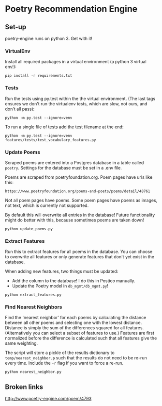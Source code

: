 # Poetry Recommendation Engine

## Set-up

poetry-engine runs on python 3. Get with it!

### VirtualEnv

Install all required packages in a virtual environment (a python 3 virtual env!):

`pip install -r requirements.txt`

### Tests

Run the tests using py.test within the the virtual environment. (The last tags ensures we don't run the virtualenv tests, which are slow, not ours, and don't all pass):

`python -m py.test --ignore=venv`

To run a single file of tests add the test filename at the end:

`python -m py.test --ignore=venv features/tests/test_vocabulary_features.py`

### Update Poems

Scraped poems are entered into a Postgres database in a table called `poetry`. Settings for the database must be set in a .env file.

Poems are scraped from poetryfoundation.org. Poem pages have urls like this:

`https://www.poetryfoundation.org/poems-and-poets/poems/detail/48761`

Not all poem pages have poems. Some poem pages have poems as images, not text, which is currently not supported. 

By default this will overwrite all entries in the database! Future functionality might do better with this, because sometimes poems are taken down!

`python update_poems.py`

### Extract Features

Run this to extract features for all poems in the database. You can choose to overwrite all features or only generate features that don't yet exist in the database.

When adding new features, two things must be updated:

* Add the column to the database! I do this in Postico manually.
* Update the Poetry model in `db_mgmt/db_mgmt.py`!

`python extract_features.py`

### Find Nearest Neighbors

Find the 'nearest neighbor' for each poems by calculating the distance between all other poems and selecting one with the lowest distance. Distance is simply the sum of the differences squared for all features. (Alternatively you can select a subset of features to use.) Features are first normalized before the difference is calculated such that all features give the same weighting.

The script will store a pickle of the results dictionary to `temp/nearest_neighbor.p` such that the results do not need to be re-run every time. Include the `-r` flag if you want to force a re-run.

`python nearest_neighbor.py`

## Broken links

http://www.poetry-engine.com/poem/4793